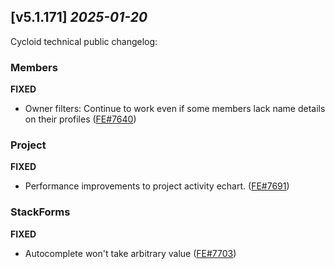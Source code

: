 ## [v5.1.171] _2025-01-20_

Cycloid technical public changelog:

### Members
**FIXED**
- Owner filters: Continue to work even if some members lack name details on their profiles ([FE#7640])

### Project
**FIXED**
- Performance improvements to project activity echart. ([FE#7691])

### StackForms
**FIXED**
- Autocomplete won't take arbitrary value ([FE#7703])


[FE#7640]: https://github.com/cycloidio/youdeploy-frontend-web/pull/7640
[FE#7691]: https://github.com/cycloidio/youdeploy-frontend-web/pull/7691
[FE#7703]: https://github.com/cycloidio/youdeploy-frontend-web/pull/7703
